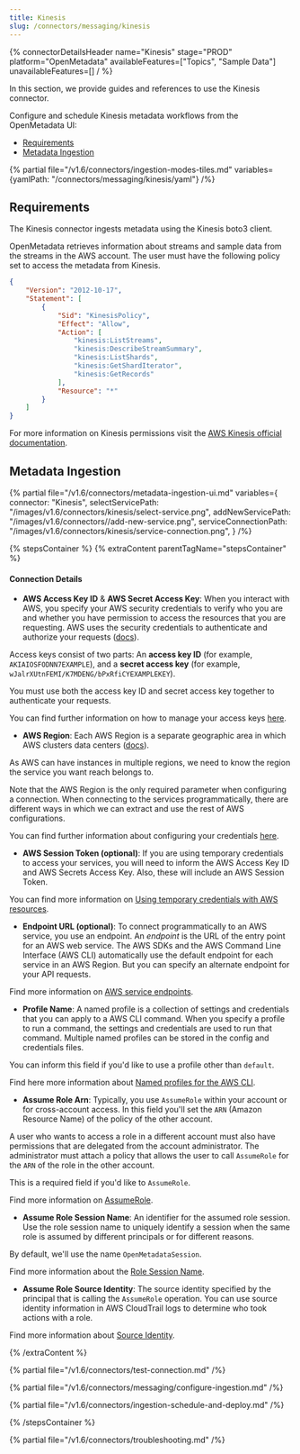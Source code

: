 ```yaml
---
title: Kinesis
slug: /connectors/messaging/kinesis
---
```


{% connectorDetailsHeader
name="Kinesis"
stage="PROD"
platform="OpenMetadata"
availableFeatures=["Topics", "Sample Data"]
unavailableFeatures=[]
/ %}

In this section, we provide guides and references to use the Kinesis connector.

Configure and schedule Kinesis metadata workflows from the OpenMetadata UI:

- [Requirements](#requirements)
- [Metadata Ingestion](#metadata-ingestion)

{% partial file="/v1.6/connectors/ingestion-modes-tiles.md" variables={yamlPath: "/connectors/messaging/kinesis/yaml"} /%}

## Requirements

The Kinesis connector ingests metadata using the Kinesis boto3 client.

OpenMetadata retrieves information about streams and sample data from the streams in the AWS account.
The user must have the following policy set to access the metadata from Kinesis.

```json
{
    "Version": "2012-10-17",
    "Statement": [
        {
            "Sid": "KinesisPolicy",
            "Effect": "Allow",
            "Action": [
                "kinesis:ListStreams",
                "kinesis:DescribeStreamSummary",
                "kinesis:ListShards",
                "kinesis:GetShardIterator",
                "kinesis:GetRecords"
            ],
            "Resource": "*"
        }
    ]
}
```

For more information on Kinesis permissions visit the [AWS Kinesis official documentation](https://docs.aws.amazon.com/streams/latest/dev/controlling-access.html).

## Metadata Ingestion

{% partial 
  file="/v1.6/connectors/metadata-ingestion-ui.md" 
  variables={
    connector: "Kinesis", 
    selectServicePath: "/images/v1.6/connectors/kinesis/select-service.png",
    addNewServicePath: "/images/v1.6/connectors//add-new-service.png",
    serviceConnectionPath: "/images/v1.6/connectors/kinesis/service-connection.png",
} 
/%}

{% stepsContainer %}
{% extraContent parentTagName="stepsContainer" %}

#### Connection Details

- **AWS Access Key ID** & **AWS Secret Access Key**: When you interact with AWS, you specify your AWS security credentials to verify who you are and whether you have
  permission to access the resources that you are requesting. AWS uses the security credentials to authenticate and
  authorize your requests ([docs](https://docs.aws.amazon.com/IAM/latest/UserGuide/security-creds.html)).

Access keys consist of two parts: An **access key ID** (for example, `AKIAIOSFODNN7EXAMPLE`), and a **secret access key** (for example, `wJalrXUtnFEMI/K7MDENG/bPxRfiCYEXAMPLEKEY`).

You must use both the access key ID and secret access key together to authenticate your requests.

You can find further information on how to manage your access keys [here](https://docs.aws.amazon.com/IAM/latest/UserGuide/id_credentials_access-keys.html).

- **AWS Region**: Each AWS Region is a separate geographic area in which AWS clusters data centers ([docs](https://docs.aws.amazon.com/AmazonRDS/latest/UserGuide/Concepts.RegionsAndAvailabilityZones.html)).

As AWS can have instances in multiple regions, we need to know the region the service you want reach belongs to.

Note that the AWS Region is the only required parameter when configuring a connection. When connecting to the
services programmatically, there are different ways in which we can extract and use the rest of AWS configurations.

You can find further information about configuring your credentials [here](https://boto3.amazonaws.com/v1/documentation/api/latest/guide/credentials.html#configuring-credentials).

- **AWS Session Token (optional)**: If you are using temporary credentials to access your services, you will need to inform the AWS Access Key ID
  and AWS Secrets Access Key. Also, these will include an AWS Session Token.

You can find more information on [Using temporary credentials with AWS resources](https://docs.aws.amazon.com/IAM/latest/UserGuide/id_credentials_temp_use-resources.html).

- **Endpoint URL (optional)**: To connect programmatically to an AWS service, you use an endpoint. An *endpoint* is the URL of the
  entry point for an AWS web service. The AWS SDKs and the AWS Command Line Interface (AWS CLI) automatically use the
  default endpoint for each service in an AWS Region. But you can specify an alternate endpoint for your API requests.

Find more information on [AWS service endpoints](https://docs.aws.amazon.com/general/latest/gr/rande.html).

- **Profile Name**: A named profile is a collection of settings and credentials that you can apply to a AWS CLI command.
  When you specify a profile to run a command, the settings and credentials are used to run that command.
  Multiple named profiles can be stored in the config and credentials files.

You can inform this field if you'd like to use a profile other than `default`.

Find here more information about [Named profiles for the AWS CLI](https://docs.aws.amazon.com/cli/latest/userguide/cli-configure-profiles.html).

- **Assume Role Arn**: Typically, you use `AssumeRole` within your account or for cross-account access. In this field you'll set the
  `ARN` (Amazon Resource Name) of the policy of the other account.

A user who wants to access a role in a different account must also have permissions that are delegated from the account
administrator. The administrator must attach a policy that allows the user to call `AssumeRole` for the `ARN` of the role in the other account.

This is a required field if you'd like to `AssumeRole`.

Find more information on [AssumeRole](https://docs.aws.amazon.com/STS/latest/APIReference/API_AssumeRole.html).

- **Assume Role Session Name**: An identifier for the assumed role session. Use the role session name to uniquely identify a session when the same role
  is assumed by different principals or for different reasons.

By default, we'll use the name `OpenMetadataSession`.

Find more information about the [Role Session Name](https://docs.aws.amazon.com/STS/latest/APIReference/API_AssumeRole.html#:~:text=An%20identifier%20for%20the%20assumed%20role%20session.).

- **Assume Role Source Identity**: The source identity specified by the principal that is calling the `AssumeRole` operation. You can use source identity
  information in AWS CloudTrail logs to determine who took actions with a role.

Find more information about [Source Identity](https://docs.aws.amazon.com/STS/latest/APIReference/API_AssumeRole.html#:~:text=Required%3A%20No-,SourceIdentity,-The%20source%20identity).

{% /extraContent %}

{% partial file="/v1.6/connectors/test-connection.md" /%}

{% partial file="/v1.6/connectors/messaging/configure-ingestion.md" /%}

{% partial file="/v1.6/connectors/ingestion-schedule-and-deploy.md" /%}

{% /stepsContainer %}

{% partial file="/v1.6/connectors/troubleshooting.md" /%}
